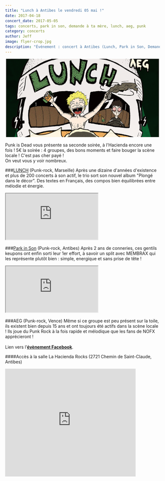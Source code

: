 ```yaml
---
title: "Lunch à Antibes le vendredi 05 mai !"
date: 2017-04-18
concert_date: 2017-05-05
tags: concerts, park in son, demande à ta mère, lunch, aeg, punk
category: concerts
author: Jeff
image: flyer-crop.jpg
description: "Événement : concert à Antibes (Lunch, Park in Son, Demande à ta mère et AEG) le 5 mai / PAF 5€"
---
```


[![Flyer](2017-04-18-lunch-a-antibes-le-vendredi-05-mai/flyer-crop.jpg)](2017-04-18-lunch-a-antibes-le-vendredi-05-mai/flyer.png)

Punk is Dead vous présente sa seconde soirée, à l'Hacienda encore une fois !
5€ la soirée : 4 groupes, des bons moments et faire bouger la scène locale ! C'est pas cher payé !
<br/>
On veut vous y voir nombreux.
<br/>

###[LUNCH](https://www.facebook.com/lunchlunch/) (Punk-rock, Marseille)
Après une dizaine d'années d'existence et plus de 200 concerts à son actif, le trio sort son nouvel album "Plongé dans le décor". Des textes en Français, des compos bien équilibrées entre mélodie et énergie.
<iframe class="bandcamp-large" src="https://bandcamp.com/EmbeddedPlayer/album=2760062356/size=large/bgcol=333333/linkcol=0f91ff/tracklist=false/artwork=small/transparent=true/" seamless><a href="https://lunch.bandcamp.com/album/plong-dans-le-d-cor-2017">PLONGÉ DANS LE DÉCOR (2017) by LUNCH</a></iframe>
<br/>


###[Park in Son](https://www.facebook.com/parkinsonpunk/) (Punk-rock, Antibes)
Après 2 ans de conneries, ces gentils keupons ont enfin sorti leur 1er effort, à savoir un split avec MEMBRAX qui les représente plutôt bien : simple, energique et sans prise de tête !
<iframe class="bandcamp-large" src="https://bandcamp.com/EmbeddedPlayer/album=578129701/size=large/bgcol=333333/linkcol=0f91ff/tracklist=false/artwork=small/transparent=true/" seamless><a href="https://parkinsonpunkrock.bandcamp.com/album/membrax-park-in-son">Membrax / Park in Son by Park in Son</a></iframe>
<br/>

###AEG (Punk-rock, Vence)
Même si ce groupe est peu présent sur la toile, ils existent bien depuis 15 ans et ont toujours été actifs dans la scène locale ! Ils joue du Punk Rock à la fois rapide et mélodique que les fans de NOFX apprécieront !
<br/>
<br/>
Lien vers l’[**évènement Facebook**](https://www.facebook.com/events/647726272102496/).
<br/>

####Accès à la salle
La Hacienda Rocks (2721 Chemin de Saint-Claude, Antibes)

<iframe width="425" height="350" frameborder="0" scrolling="no" marginheight="0" marginwidth="0" src="https://www.openstreetmap.org/export/embed.html?bbox=7.085484266281129%2C43.60144943492461%2C7.089024782180787%2C43.60322664382881&amp;layer=mapnik&amp;marker=43.602338045939184%2C7.087254524230957" class="openstreetmap"></iframe>

